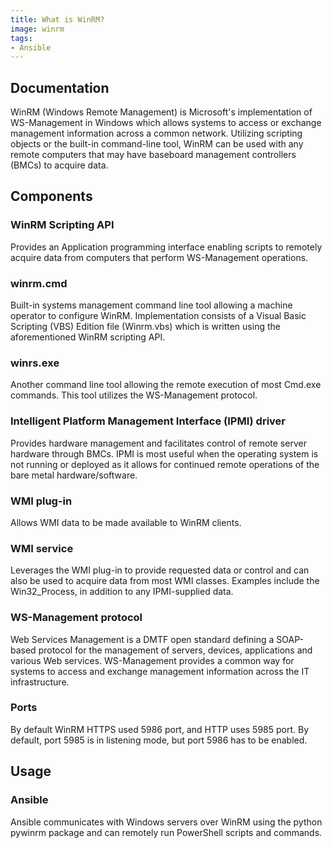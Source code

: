 ```yaml
---
title: What is WinRM?
image: winrm
tags:
- Ansible
---
```

## Documentation

WinRM (Windows Remote Management) is Microsoft's implementation of WS-Management in Windows which allows systems to access or exchange management information across a common network. Utilizing scripting objects or the built-in command-line tool, WinRM can be used with any remote computers that may have baseboard management controllers (BMCs) to acquire data.

## Components

### WinRM Scripting API

Provides an Application programming interface enabling scripts to remotely acquire data from computers that perform WS-Management operations.

### winrm.cmd

Built-in systems management command line tool allowing a machine operator to configure WinRM. Implementation consists of a Visual Basic Scripting (VBS) Edition file (Winrm.vbs) which is written using the aforementioned WinRM scripting API.

### winrs.exe

Another command line tool allowing the remote execution of most Cmd.exe commands. This tool utilizes the WS-Management protocol.

### Intelligent Platform Management Interface (IPMI) driver

Provides hardware management and facilitates control of remote server hardware through BMCs. IPMI is most useful when the operating system is not running or deployed as it allows for continued remote operations of the bare metal hardware/software.

### WMI plug-in

Allows WMI data to be made available to WinRM clients.

### WMI service

Leverages the WMI plug-in to provide requested data or control and can also be used to acquire data from most WMI classes. Examples include the Win32_Process, in addition to any IPMI-supplied data.

### WS-Management protocol

Web Services Management is a DMTF open standard defining a SOAP-based protocol for the management of servers, devices, applications and various Web services. WS-Management provides a common way for systems to access and exchange management information across the IT infrastructure.

### Ports

By default WinRM HTTPS used 5986 port, and HTTP uses 5985 port. By default, port 5985 is in listening mode, but port 5986 has to be enabled.

## Usage

### Ansible

Ansible communicates with Windows servers over WinRM using the python pywinrm package and can remotely run PowerShell scripts and commands.